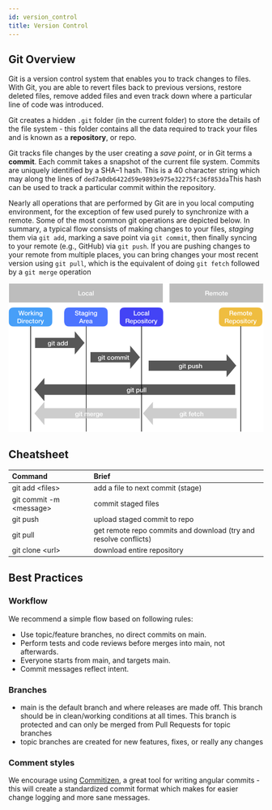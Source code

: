 ```yaml
---
id: version_control
title: Version Control
---
```


## Git Overview

Git is a version control system that enables you to track changes to files. With Git, you are able to revert files back to previous versions, restore deleted files, remove added files and even track down where a particular line of code was introduced.

Git creates a hidden `.git` folder \(in the current folder\) to store the details of the file system - this folder contains all the data required to track your files and is known as a **repository**, or repo.

Git tracks file changes by the user creating a _save point_, or in Git terms a **commit**. Each commit takes a snapshot of the current file system. Commits are uniquely identified by a SHA–1 hash. This is a 40 character string which may along the lines of `ded7a0db6422d59e9893e975e32275fc36f853da`This hash can be used to track a particular commit within the repository.

Nearly all operations that are performed by Git are in you local computing environment, for the exception of few used purely to synchronize with a remote. Some of the most common git operations are depicted below. In summary, a typical flow consists of making changes to your files, _staging_ them via `git add`, marking a save point via `git commit`, then finally syncing to your remote \(e.g., GitHub\) via `git push`. If you are pushing changes to your remote from multiple places, you can bring changes your most recent version using `git pull`, which is the equivalent of doing `git fetch` followed by a `git merge` operation

![](assets/git-basics.png)

## Cheatsheet

| Command                       | Brief                                                              |
| :---------------------------- | :----------------------------------------------------------------- |
| git add &lt;files&gt;         | add a file to next commit \(stage\)                                |
| git commit -m &lt;message&gt; | commit staged files                                                |
| git push                      | upload staged commit to repo                                       |
| git pull                      | get remote repo commits and download \(try and resolve conflicts\) |
| git clone &lt;url&gt;         | download entire repository                                         |

## Best Practices

### Workflow

We recommend a simple flow based on following rules:

* Use topic/feature branches, no direct commits on main.
* Perform tests and code reviews before merges into main, not afterwards.
* Everyone starts from main, and targets main.
* Commit messages reflect intent.

### Branches

* main is the default branch and where releases are made off. This branch should be in clean/working conditions at all times. This branch is protected and can only be merged from Pull Requests for topic branches
* topic branches are created for new features, fixes, or really any changes

### Comment styles

We encourage using [Commitizen](http://commitizen.github.io/cz-cli/), a great tool for writing angular commits - this will create a standardized commit format which makes for easier change logging and more sane messages.
